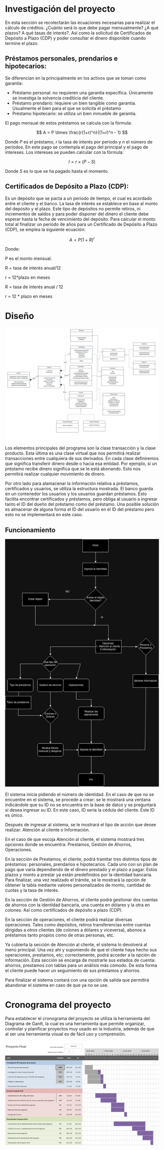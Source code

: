 # Investigación del proyecto #
En esta sección se recolectarán las ecuaciones necesarias para realizar el cálculo de créditos. ¿Cuánto será lo que debe pagar mensualmente? ¿A qué plazos? A qué tasas de interés?. Así como la solicitud de Certificados de Depósito a Plazo (CDP) y poder consultar el dinero disponible cuando termine el plazo.

## Préstamos personales, prendarios e hipotecarios: ##
Se diferencian en la principalmente en los activos que se toman como garantía:
- Préstamo personal: no requieren una garantía específica. Únicamente se investiga la solvencia crediticia del cliente.
- Préstamo prendario: requiere un bien tangible como garantía. Usualmente el bien para el que se solicita el préstamo
- Préstamo hipotecario: se utiliza un bien inmueble de garantía.

El pago mensual de estos préstamos se calcula con la fórmula:

$$ A = P \times \frac{r(1+r)^n}{(1+r)^n - 1} $$

Donde $P$ es el préstamo, $r$ la tasa de interés por periodo y $n$ el número de periodos. En este pago se contempla el pago del principal y el pago de intereses. Los intereses se pueden calcular con la fórmula:

$$
I = r\times(P - S)
$$

Donde $S$ es lo que se ha pagado hasta el momento.
## Certificados de Depósito a Plazo (CDP): ##
Es un depósito que se pacta a un periodo de tiempo, el cual es acordado entre el
cliente y el banco. La tasa de interés se establece en base al monto del depósito y
el plazo. Este tipo de depósitos no permite retiros, ni incrementos de saldos y para
poder disponer del dinero el cliente debe esperar hasta la fecha de vencimiento del
depósito.
Para calcular el monto total al finalizar un periodo de años para un Certificado de Depósito a Plazo (CDP), se emplea la siguiente ecuación:

$$ A = P(1 + R)^r $$

Donde:

P es el monto mensual.

R = tasa de interés anual/12 

r = 12*plazo en meses

R = tasa de interés anual / 12 

r = 12 * plazo en meses

# Diseño
![UML class](./images/UMLclass.png)

Los elementos principales del programa son la clase transacción y la clase producto. Esta última es una clase virtual que nos permitirá realizar transacciones entre cualquiera de sus derivados. En cada clase definiremos que significa transferir dinero desde o hacia esa entidad. Por ejemplo, si un préstamo recibe dinero significa que se le está abonando. Esto nos permitirá realizar cualquier movimiento de dinero.

Por otro lado para alamacenar la información relativa a préstamos, certificados y usuarios, se utiliza la estructura mostrada. El banco guarda en un contenedor los usuarios y los usuarios guardan préstamos. Esto facilita encontrar certificados y préstamos, pero obliga al usuario a ingresar tanto el ID del dueño del préstamo como del préstamo. Una posible solución es almacenar de alguna forma el ID del usuario en el ID del préstamo pero esto no se implementará en este caso.
## Funcionamiento ##
![Diagrama de flujo](./images/flowchart.png)

El sistema inicia pidiendo el número de identidad. En el caso de que no se encuentre en el sistema, se procede a crear: se le mostrará una ventana indicándole que su ID no se encuentra en la base de datos y se preguntará si desea ingresar su ID. En este caso, ID sería la cédula del cliente. Este ID es único.

Después de ingresar al sistema, se le mostrará el tipo de acción que desee realizar: Atención al cliente o Información.

En el caso de que escoja Atención al cliente, el sistema mostrará tres opciones donde se encuentra: Prestamos, Gestión de Ahorros, Operaciones.

En la sección de Prestamos, el cliente, podrá tramitar tres distintos tipos de préstamos: personales, prendarios e hipotecarios. Cada uno con un plan de pago que varía dependiendo de el dinero prestado y el plazo a pagar. Estos plazos y monto a prestar ya están predefinidos por la identidad bancaria. Para finalizar, una vez realizado el trámite, se le mostrará la opción de obtener la tabla mediante valores personalizados de monto, cantidad de cuotas y la tasa de interés.

En la sección de Gestión de Ahorros, el cliente podrá gestionar dos cuentas de ahorros con la identidad bancaria, una cuenta en dólares y la otra en colones. Así como certificados de depósito a plazo (CDP).

En la sección de operaciones, el cliente podrá realizar diversas operaciones. Tales como depósitos, retiros transferencias entre cuentas dirigidas a otros clientes (de colones a dólares y viceversa), abonos a préstamos tanto propios como de otras personas, etc.

Ya cubierta la sección de Atención al cliente, el sistema lo devolverá al menú principal. Una vez ahí y suponiendo de que el cliente haya hecho sus operaciones, prestamos, etc; correctamente, podrá acceder a la opción de información. Esta sección se encarga de mostrarle sus estados de cuenta: ahorros, prestamos con tablas para un análisis más cómodo. De esta forma el cliente puede hacer un seguimiento de sus préstamos y ahorros.

Para finalizar el sistema contará con una opción de salida que permitirá abandonar el sistema en caso de que ya no se use.

# Cronograma del proyecto #

Para establecer el cronograma del proyecto se utiliza la herramienta del Diagrama de Gantt, la cual es una herramienta que permite organizar, controlar y planificar proyectos muy usado en la industria, además de que al ser una herramienta visual es de fácil uso y comprensión.

![Cronograma del Proyecto](images/Cronograma_v1.jpg)



